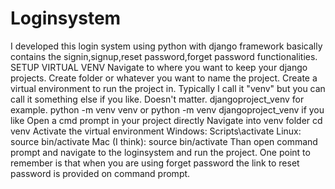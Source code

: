 # Loginsystem
I developed this login system using python with django framework basically contains the signin,signup,reset password,forget password functionalities.
SETUP VIRTUAL VENV
 Navigate to where you want to keep your django projects.
 Create  folder or whatever you want to name the project.
 Create a virtual environment to run the project in.
 Typically I call it "venv" but you can call it something else if you like. Doesn't matter. djangoproject_venv for example.
 python -m venv venv or python -m venv djangoproject_venv if you like
 Open a cmd prompt in your project directly
 Navigate into venv folder
 cd venv
 Activate the virtual environment
  Windows: Scripts\activate
  Linux: source bin/activate
  Mac (I think): source bin/activate
Than open command prompt and navigate to the loginsystem and run the project.
One point to remember is that when you are using forget password the link to reset password is provided on command prompt.
  
